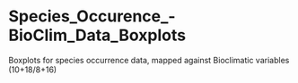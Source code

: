 # Species_Occurence_-BioClim_Data_Boxplots
Boxplots for species occurrence data, mapped against Bioclimatic variables (10+18/8+16)
